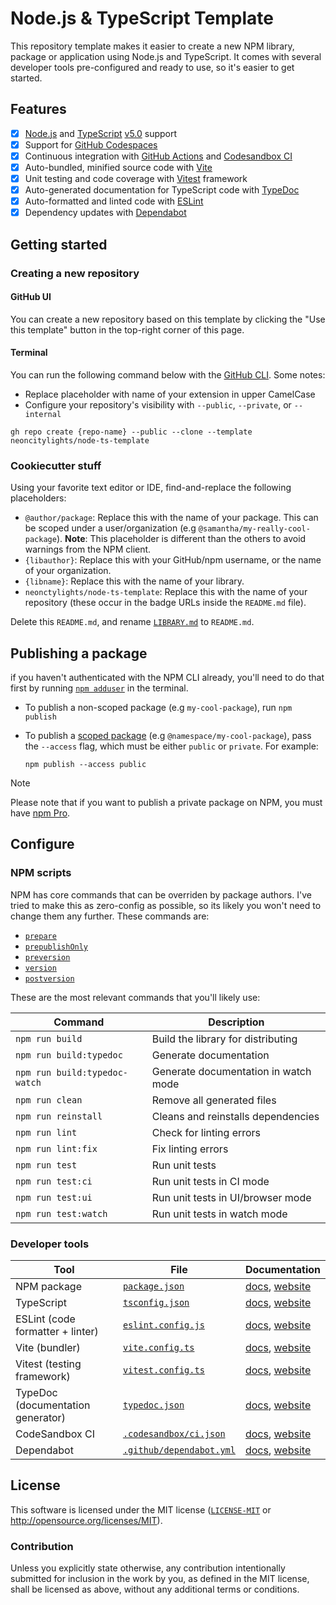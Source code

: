 # Node.js & TypeScript Template

This repository template makes it easier to create a new NPM library, package or application using Node.js and TypeScript. It comes with several developer tools pre-configured and ready to use, so it's easier to get started.

## Features

  - [x] [Node.js](https://nodejs.org/) and [TypeScript](https://www.typescriptlang.org/) [v5.0](https://www.typescriptlang.org/docs/handbook/release-notes/overview.html) support
  - [x] Support for [GitHub Codespaces](https://github.com/features/codespaces)
  - [x] Continuous integration with [GitHub Actions](https://github.com/features/actions) and [Codesandbox CI](https://codesandbox.io/ci)
  - [x] Auto-bundled, minified source code with [Vite](https://vitejs.dev/)
  - [x] Unit testing and code coverage with [Vitest](https://vitest.dev/) framework
  - [x] Auto-generated documentation for TypeScript code with [TypeDoc](https://typedoc.org/)
  - [x] Auto-formatted and linted code with [ESLint](https://eslint.org/)
  - [x] Dependency updates with [Dependabot](https://github.com/dependabot)

## Getting started

### Creating a new repository

#### GitHub UI

You can create a new repository based on this template by clicking the "Use this template" button in the top-right corner of this page.

#### Terminal

You can run the following command below with the [GitHub CLI](https://cli.github.com/). Some notes:

- Replace placeholder with name of your extension in upper CamelCase
- Configure your repository's visibility with `--public`, `--private`, or `--internal`

```shell
gh repo create {repo-name} --public --clone --template neoncitylights/node-ts-template
```

### Cookiecutter stuff

Using your favorite text editor or IDE, find-and-replace the following placeholders:

- `@author/package`: Replace this with the name of your package. This can be scoped under a user/organization (e.g `@samantha/my-really-cool-package`). **Note**: This placeholder is different than the others to avoid warnings from the NPM client.
- `{libauthor}`: Replace this with your GitHub/npm username, or the name of your organization.
- `{libname}`: Replace this with the name of your library.
- `neonctylights/node-ts-template`: Replace this with the name of your repository (these occur in the badge URLs inside the `README.md` file).

Delete this `README.md`, and rename [`LIBRARY.md`](./LIBRARY.md) to `README.md`.

## Publishing a package

if you haven't authenticated with the NPM CLI already, you'll need to do that first by running [`npm adduser`](https://docs.npmjs.com/cli/v9/commands/npm-adduser) in the terminal.

- To publish a non-scoped package (e.g `my-cool-package`), run `npm publish`
- To publish a [scoped package](https://docs.npmjs.com/cli/v9/using-npm/scope) (e.g `@namespace/my-cool-package`), pass the `--access` flag, which must be either `public` or `private`. For example:

  ```shell
  npm publish --access public
  ```

> [!NOTE]
> Please note that if you want to publish a private package on NPM, you must have [npm Pro](https://www.npmjs.com/products/pro).

## Configure

### NPM scripts

NPM has core commands that can be overriden by package authors. I've tried to make this as zero-config as possible, so its likely you won't need to change them any further. These commands are:

- [`prepare`](https://docs.npmjs.com/cli/v8/using-npm/scripts#life-cycle-scripts)
- [`prepublishOnly`](https://docs.npmjs.com/cli/v8/using-npm/scripts#life-cycle-scripts)
- [`preversion`](https://docs.npmjs.com/cli/v6/commands/npm-version)
- [`version`](https://docs.npmjs.com/cli/v6/commands/npm-version)
- [`postversion`](https://docs.npmjs.com/cli/v6/commands/npm-version)

These are the most relevant commands that you'll likely use:

| Command | Description |
| ------- | ----------- |
| `npm run build` | Build the library for distributing |
| `npm run build:typedoc` | Generate documentation |
| `npm run build:typedoc-watch` | Generate documentation in watch mode|
| `npm run clean` | Remove all generated files |
| `npm run reinstall` | Cleans and reinstalls dependencies |
| `npm run lint` | Check for linting errors |
| `npm run lint:fix` | Fix linting errors |
| `npm run test` | Run unit tests |
| `npm run test:ci` | Run unit tests in CI mode |
| `npm run test:ui` | Run unit tests in UI/browser mode |
| `npm run test:watch` | Run unit tests in watch mode |

### Developer tools

| Tool | File | Documentation |
| ---- | ---- | ------------- |
| NPM package | [`package.json`](./package.json) | [docs](https://docs.npmjs.com/cli/v9/configuring-npm/package-json), [website](https://docs.npmjs.com/) |
| TypeScript | [`tsconfig.json`](./tsconfig.json) | [docs](https://www.typescriptlang.org/tsconfig), [website](https://www.typescriptlang.org/) |
| ESLint (code formatter + linter) | [`eslint.config.js`](./eslint.config.js) | [docs](https://eslint.org/docs/latest/user-guide/configuring/), [website](https://eslint.org/) |
| Vite (bundler) | [`vite.config.ts`](./vite.config.ts) | [docs](https://vitejs.dev/config/), [website](https://vitejs.dev/) |
| Vitest (testing framework) | [`vitest.config.ts`](./vitest.config.ts) | [docs](https://vitest.dev/config/), [website](https://vitest.dev/) |
| TypeDoc (documentation generator) | [`typedoc.json`](./typedoc.json) | [docs](https://typedoc.org/options/configuration/), [website](https://typedoc.org/) |
| CodeSandbox CI | [`.codesandbox/ci.json`](./.codesandbox/ci.json) | [docs](https://codesandbox.io/docs/learn/sandboxes/ci#configuration), [website](https://codesandbox.io/) |
| Dependabot | [`.github/dependabot.yml`](./.github/dependabot.yml) | [docs](https://docs.github.com/en/code-security/dependabot/dependabot-version-updates/configuration-options-for-the-dependabot.yml-file), [website](https://github.com/dependabot) |

## License

This software is licensed under the MIT license ([`LICENSE-MIT`](./LICENSE) or <http://opensource.org/licenses/MIT>).

### Contribution

Unless you explicitly state otherwise, any contribution intentionally submitted for inclusion in the work by you, as defined in the MIT license, shall be licensed as above, without any additional terms or conditions.
